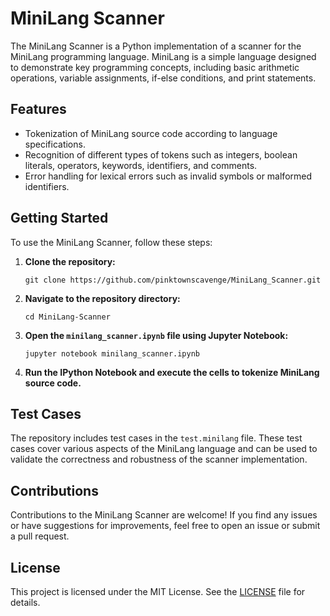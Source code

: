 # MiniLang Scanner

The MiniLang Scanner is a Python implementation of a scanner for the MiniLang programming language. MiniLang is a simple language designed to demonstrate key programming concepts, including basic arithmetic operations, variable assignments, if-else conditions, and print statements.

## Features
- Tokenization of MiniLang source code according to language specifications.
- Recognition of different types of tokens such as integers, boolean literals, operators, keywords, identifiers, and comments.
- Error handling for lexical errors such as invalid symbols or malformed identifiers.

## Getting Started
To use the MiniLang Scanner, follow these steps:

1. **Clone the repository:**
   ```
   git clone https://github.com/pinktownscavenge/MiniLang_Scanner.git
   ```

2. **Navigate to the repository directory:**
   ```
   cd MiniLang-Scanner
   ```

3. **Open the `minilang_scanner.ipynb` file using Jupyter Notebook:**
   ```
   jupyter notebook minilang_scanner.ipynb
   ```

4. **Run the IPython Notebook and execute the cells to tokenize MiniLang source code.**

## Test Cases
The repository includes test cases in the `test.minilang` file. These test cases cover various aspects of the MiniLang language and can be used to validate the correctness and robustness of the scanner implementation.

## Contributions
Contributions to the MiniLang Scanner are welcome! If you find any issues or have suggestions for improvements, feel free to open an issue or submit a pull request.

## License
This project is licensed under the MIT License. See the [LICENSE](LICENSE) file for details.
